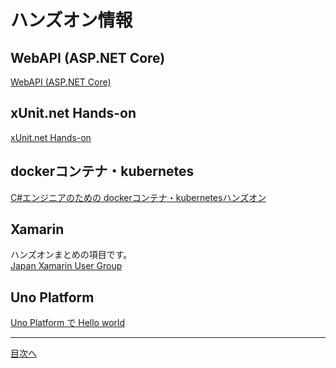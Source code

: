 # ハンズオン情報

## WebAPI (ASP[]().NET Core)
[WebAPI (ASP.NET Core)](https://github.com/tanaka-takayoshi/WebAPIHandsOn)

## xUnit[]().net Hands-on
[xUnit.net Hands-on](https://github.com/csharp-tokyo/xUnit-Hands-on)

## dockerコンテナ・kubernetes
[C#エンジニアのための dockerコンテナ・kubernetesハンズオン](https://www.katacoda.com/tanaka_733/scenarios/csharp-kubernetes)

## Xamarin
ハンズオンまとめの項目です。  
[Japan Xamarin User Group](https://jxug.org/links.html)

## Uno Platform
[Uno Platform で Hello world](https://github.com/m-ishizaki/UnoPlatformHelloWorld)

<hr />

[目次へ](./textbook.md)
